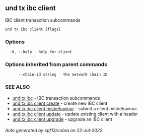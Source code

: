 ## und tx ibc client

IBC client transaction subcommands

```
und tx ibc client [flags]
```

### Options

```
  -h, --help   help for client
```

### Options inherited from parent commands

```
      --chain-id string   The network chain ID
```

### SEE ALSO

* [und tx ibc](und_tx_ibc.md)	 - IBC transaction subcommands
* [und tx ibc client create](und_tx_ibc_client_create.md)	 - create new IBC client
* [und tx ibc client misbehaviour](und_tx_ibc_client_misbehaviour.md)	 - submit a client misbehaviour
* [und tx ibc client update](und_tx_ibc_client_update.md)	 - update existing client with a header
* [und tx ibc client upgrade](und_tx_ibc_client_upgrade.md)	 - upgrade an IBC client

###### Auto generated by spf13/cobra on 22-Jul-2022
